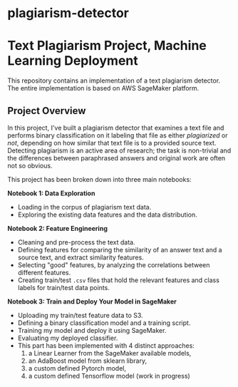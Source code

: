 # plagiarism-detector
# Text Plagiarism Project, Machine Learning Deployment

This repository contains an implementation of a text plagiarism detector. The entire implementation is based on AWS SageMaker platform.

## Project Overview

In this project, I've built a plagiarism detector that examines a text file and performs binary classification on it labeling that file as either *plagiarized* or *not*, depending on how similar that text file is to a provided source text. Detecting plagiarism is an active area of research; the task is non-trivial and the differences between paraphrased answers and original work are often not so obvious.

This project has been broken down into three main notebooks:

**Notebook 1: Data Exploration**
* Loading in the corpus of plagiarism text data.
* Exploring the existing data features and the data distribution.

**Notebook 2: Feature Engineering**

* Cleaning and pre-process the text data.
* Defining features for comparing the similarity of an answer text and a source text, and extract similarity features.
* Selecting "good" features, by analyzing the correlations between different features.
* Creating train/test `.csv` files that hold the relevant features and class labels for train/test data points.

**Notebook 3: Train and Deploy Your Model in SageMaker**

* Uploading my train/test feature data to S3.
* Defining a binary classification model and a training script.
* Training my model and deploy it using SageMaker.
* Evaluating my deployed classifier.
* This part has been implemented with 4 distinct approaches:
    1. a Linear Learner from the SageMaker available models,
    2. an AdaBoost model from sklearn library,
    3. a custom defined Pytorch model,
    4. a custom defined Tensorflow model (work in progress)

